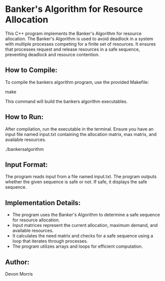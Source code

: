 # Banker's Algorithm for Resource Allocation

This C++ program implements the Banker's Algorithm for resource allocation. The Banker's Algorithm is used to avoid deadlock in a system with multiple processes competing for a finite set of resources. It ensures that processes request and release resources in a safe sequence, preventing deadlock and resource contention.

## How to Compile:

To compile the bankers algorithm program, use the provided Makefile:

make

This command will build the bankers algorithm executables.

## How to Run:

After compilation, run the executable in the terminal. Ensure you have an input file named input.txt containing the allocation matrix, max matrix, and available resources.

./bankersalgorithm


## Input Format:

The program reads input from a file named input.txt. The program outputs whether the given sequence is safe or not. If safe, it displays the safe sequence.

## Implementation Details:

   * The program uses the Banker's Algorithm to determine a safe sequence for resource allocation.
   * Input matrices represent the current allocation, maximum demand, and available resources.
   * It calculates the need matrix and checks for a safe sequence using a loop that iterates through processes.
   * The program utilizes arrays and loops for efficient computation.

## Author:

Devon Morris

